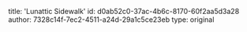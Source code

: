 title: 'Lunattic Sidewalk'
id: d0ab52c0-37ac-4b6c-8170-60f2aa5d3a28
author: 7328c14f-7ec2-4511-a24d-29a1c5ce23eb
type: original

